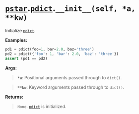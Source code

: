 # [`pstar`](/docs/pstar.md).[`pdict`](/docs/pstar_pdict.md).`__init__(self, *a, **kw)`

Initialize [`pdict`](/docs/pstar_pdict.md).

**Examples:**
```python
pd1 = pdict(foo=1, bar=2.0, baz='three')
pd2 = pdict({'foo': 1, 'bar': 2.0, 'baz': 'three'})
assert (pd1 == pd2)
```

**Args:**

>    **`*a`**: Positional arguments passed through to `dict()`.

>    **`**kw`**: Keyword arguments passed through to `dict()`.

**Returns:**

>    `None`. [`pdict`](/docs/pstar_pdict.md) is initialized.



